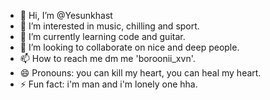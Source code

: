 - 👋 Hi, I’m @Yesunkhast
- 👀 I’m interested in music, chilling and sport.
- 🌱 I’m currently learning code and guitar.
- 💞️ I’m looking to collaborate on nice and deep people.
- 📫 How to reach me dm me 'boroonii_xvn'.
- 😄 Pronouns: you can kill my heart, you can heal my heart.
- ⚡ Fun fact: i'm man and i'm lonely one hha.

<!---
Yesunkhast/Yesunkhast is a ✨ special ✨ repository because its `README.md` (this file) appears on your GitHub profile.
You can click the Preview link to take a look at your changes.
--->
